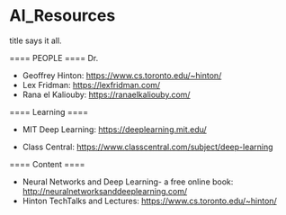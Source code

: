 # AI_Resources
title says it all.

==== PEOPLE ====
Dr.
- Geoffrey Hinton: https://www.cs.toronto.edu/~hinton/
- Lex Fridman: https://lexfridman.com/ 
- Rana el Kaliouby: https://ranaelkaliouby.com/


==== Learning ====

- MIT Deep Learning: https://deeplearning.mit.edu/

- Class Central: https://www.classcentral.com/subject/deep-learning



==== Content ====

- Neural Networks and Deep Learning- a free online book: http://neuralnetworksanddeeplearning.com/
- Hinton TechTalks and Lectures: https://www.cs.toronto.edu/~hinton/


